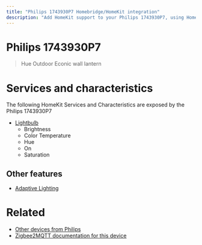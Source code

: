 ```yaml
---
title: "Philips 1743930P7 Homebridge/HomeKit integration"
description: "Add HomeKit support to your Philips 1743930P7, using Homebridge, Zigbee2MQTT and homebridge-z2m."
---
```

<!---
This file has been GENERATED using src/docgen/docgen.ts
DO NOT EDIT THIS FILE MANUALLY!
-->
# Philips 1743930P7
> Hue Outdoor Econic wall lantern


# Services and characteristics
The following HomeKit Services and Characteristics are exposed by
the Philips 1743930P7

* [Lightbulb](../../light.md)
  * Brightness
  * Color Temperature
  * Hue
  * On
  * Saturation

## Other features
* [Adaptive Lighting](../../light.md)

# Related
* [Other devices from Philips](../index.md#philips)
* [Zigbee2MQTT documentation for this device](https://www.zigbee2mqtt.io/devices/1743930P7.html)